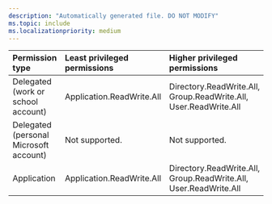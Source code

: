 ```yaml
---
description: "Automatically generated file. DO NOT MODIFY"
ms.topic: include
ms.localizationpriority: medium
---
```


|Permission type|Least privileged permissions|Higher privileged permissions|
|:---|:---|:---|
|Delegated (work or school account)|Application.ReadWrite.All|Directory.ReadWrite.All, Group.ReadWrite.All, User.ReadWrite.All|
|Delegated (personal Microsoft account)|Not supported.|Not supported.|
|Application|Application.ReadWrite.All|Directory.ReadWrite.All, Group.ReadWrite.All, User.ReadWrite.All|

